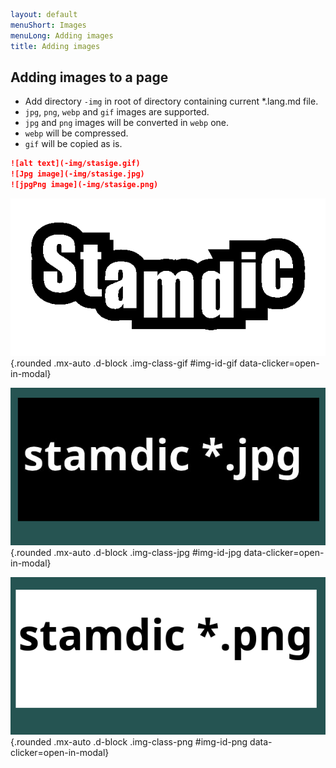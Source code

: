```yaml
layout: default
menuShort: Images
menuLong: Adding images
title: Adding images
```
<!--config-->
## Adding images to a page

- Add directory `-img` in root of directory containing current *.lang.md file.
- `jpg`, `png`, `webp` and `gif` images are supported.  
- `jpg` and `png` images will be converted in `webp` one.
- `webp` will be compressed.
- `gif` will be copied as is.

```markdown
![alt text](-img/stasige.gif)
![Jpg image](-img/stasige.jpg)
![jpgPng image](-img/stasige.png)
```

![Gif image](-img/stasige.gif){.rounded .mx-auto .d-block .img-class-gif #img-id-gif data-clicker=open-in-modal}

![Jpg image](-img/stasige.jpg){.rounded .mx-auto .d-block .img-class-jpg #img-id-jpg data-clicker=open-in-modal}

![jpgPng image](-img/stasige.png){.rounded .mx-auto .d-block .img-class-png #img-id-png data-clicker=open-in-modal}
